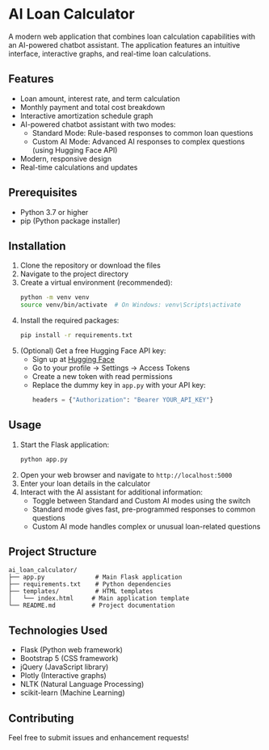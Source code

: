 # AI Loan Calculator

A modern web application that combines loan calculation capabilities with an AI-powered chatbot assistant. The application features an intuitive interface, interactive graphs, and real-time loan calculations.

## Features

- Loan amount, interest rate, and term calculation
- Monthly payment and total cost breakdown
- Interactive amortization schedule graph
- AI-powered chatbot assistant with two modes:
  - Standard Mode: Rule-based responses to common loan questions
  - Custom AI Mode: Advanced AI responses to complex questions (using Hugging Face API)
- Modern, responsive design
- Real-time calculations and updates

## Prerequisites

- Python 3.7 or higher
- pip (Python package installer)

## Installation

1. Clone the repository or download the files
2. Navigate to the project directory
3. Create a virtual environment (recommended):
   ```bash
   python -m venv venv
   source venv/bin/activate  # On Windows: venv\Scripts\activate
   ```
4. Install the required packages:
   ```bash
   pip install -r requirements.txt
   ```
5. (Optional) Get a free Hugging Face API key:
   - Sign up at [Hugging Face](https://huggingface.co/join)
   - Go to your profile → Settings → Access Tokens
   - Create a new token with read permissions
   - Replace the dummy key in `app.py` with your API key:
     ```python
     headers = {"Authorization": "Bearer YOUR_API_KEY"}
     ```

## Usage

1. Start the Flask application:
   ```bash
   python app.py
   ```
2. Open your web browser and navigate to `http://localhost:5000`
3. Enter your loan details in the calculator
4. Interact with the AI assistant for additional information:
   - Toggle between Standard and Custom AI modes using the switch
   - Standard mode gives fast, pre-programmed responses to common questions
   - Custom AI mode handles complex or unusual loan-related questions

## Project Structure

```
ai_loan_calculator/
├── app.py              # Main Flask application
├── requirements.txt    # Python dependencies
├── templates/          # HTML templates
│   └── index.html     # Main application template
└── README.md          # Project documentation
```

## Technologies Used

- Flask (Python web framework)
- Bootstrap 5 (CSS framework)
- jQuery (JavaScript library)
- Plotly (Interactive graphs)
- NLTK (Natural Language Processing)
- scikit-learn (Machine Learning)

## Contributing

Feel free to submit issues and enhancement requests! 